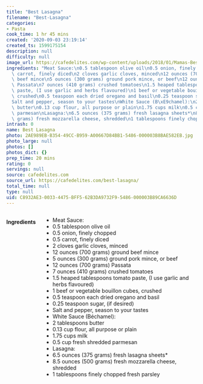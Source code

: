 ```yaml
---
title: "Best Lasagna"
filename: "Best-Lasagna"
categories:
- Pasta
cook_time: 1 hr 45 mins
created: '2020-09-03 23:19:14'
created_ts: 1599175154
description: null
difficulty: null
image_url: https://cafedelites.com/wp-content/uploads/2018/01/Mamas-Best-Lasagna-IMAGE-13-1365x2048.jpg
ingredients: "Meat Sauce:\n0.5 tablespoon olive oil\n0.5 onion, finely chopped\n0.5\
  \ carrot, finely diced\n2 cloves garlic cloves, minced\n12 ounces (700 grams) ground\
  \ beef mince\n5 ounces (300 grams) ground pork mince, or beef\n12 ounces (700 grams)\
  \ Passata\n7 ounces (410 grams) crushed tomatoes\n1.5 heaped tablespoons tomato\
  \ paste, (I use garlic and herbs flavoured)\n1 beef or vegetable bouillon cubes,\
  \ crushed\n0.5 teaspoon each dried oregano and basil\n0.25 teaspoon sugar, (if desired)\n\
  Salt and pepper, season to your tastes\nWhite Sauce (B\xE9chamel):\n2 tablespoons\
  \ butter\n0.13 cup flour, all purpose or plain\n1.75 cups milk\n0.5 cup fresh shredded\
  \ parmesan\nLasagna:\n6.5 ounces (375 grams) fresh lasagna sheets*\n8.5 ounces (500\
  \ grams) fresh mozzarella cheese, shredded\n1 tablespoons finely chopped fresh parsley"
intrash: 0
name: Best Lasagna
photo: 2AE989EB-B354-49CC-B959-A00667D84BB1-5486-000003B8BAE582EB.jpg
photo_large: null
photos: []
photos_dict: {}
prep_time: 20 mins
rating: 0
servings: null
source: cafedelites.com
source_url: https://cafedelites.com/best-lasagna/
total_time: null
type: null
uid: C8932AE3-0033-4475-BFF5-62B3DA9732F9-5486-000003B89CA6636D
---
```

<div class="large-8 medium-7 columns" id="writeup">	</div><!-- #writeup -->
</div><!-- #row-one -->
<div class="row" id="row-two">	<div class="medium-4 small-5 columns"><h4 id="ingredients">Ingredients</h4><div class="box box-ingredients content"><ul>
<li>Meat Sauce:</li>
<li>0.5 tablespoon olive oil</li>
<li>0.5 onion, finely chopped</li>
<li>0.5 carrot, finely diced</li>
<li>2 cloves garlic cloves, minced</li>
<li>12 ounces (700 grams) ground beef mince</li>
<li>5 ounces (300 grams) ground pork mince, or beef</li>
<li>12 ounces (700 grams) Passata</li>
<li>7 ounces (410 grams) crushed tomatoes</li>
<li>1.5 heaped tablespoons tomato paste, (I use garlic and herbs flavoured)</li>
<li>1 beef or vegetable bouillon cubes, crushed</li>
<li>0.5 teaspoon each dried oregano and basil</li>
<li>0.25 teaspoon sugar, (if desired)</li>
<li>Salt and pepper, season to your tastes</li>
<li>White Sauce (Béchamel):</li>
<li>2 tablespoons butter</li>
<li>0.13 cup flour, all purpose or plain</li>
<li>1.75 cups milk</li>
<li>0.5 cup fresh shredded parmesan</li>
<li>Lasagna:</li>
<li>6.5 ounces (375 grams) fresh lasagna sheets*</li>
<li>8.5 ounces (500 grams) fresh mozzarella cheese, shredded</li>
<li>1 tablespoons finely chopped fresh parsley</li>
</ul>
</div>	</div>	<div class="medium-6 small-7 columns">	</div>